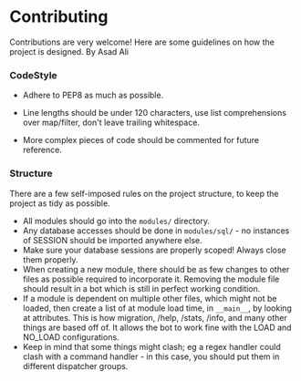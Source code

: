 # Contributing

Contributions are very welcome! Here are some guidelines on how the project is designed.
By Asad Ali

### CodeStyle

- Adhere to PEP8 as much as possible.

- Line lengths should be under 120 characters, use list comprehensions over map/filter, don't leave trailing whitespace.

- More complex pieces of code should be commented for future reference.

### Structure

There are a few self-imposed rules on the project structure, to keep the project as tidy as possible.
- All modules should go into the `modules/` directory.
- Any database accesses should be done in `modules/sql/` - no instances of SESSION should be imported anywhere else.
- Make sure your database sessions are properly scoped! Always close them properly.
- When creating a new module, there should be as few changes to other files as possible required to incorporate it.
Removing the module file should result in a bot which is still in perfect working condition.
- If a module is dependent on multiple other files, which might not be loaded, then create a list of at module
load time, in `__main__`, by looking at attributes. This is how migration, /help, /stats, /info, and many other things
are based off of. It allows the bot to work fine with the LOAD and NO_LOAD configurations.
- Keep in mind that some things might clash; eg a regex handler could clash with a command handler - in this case, you 
should put them in different dispatcher groups.


